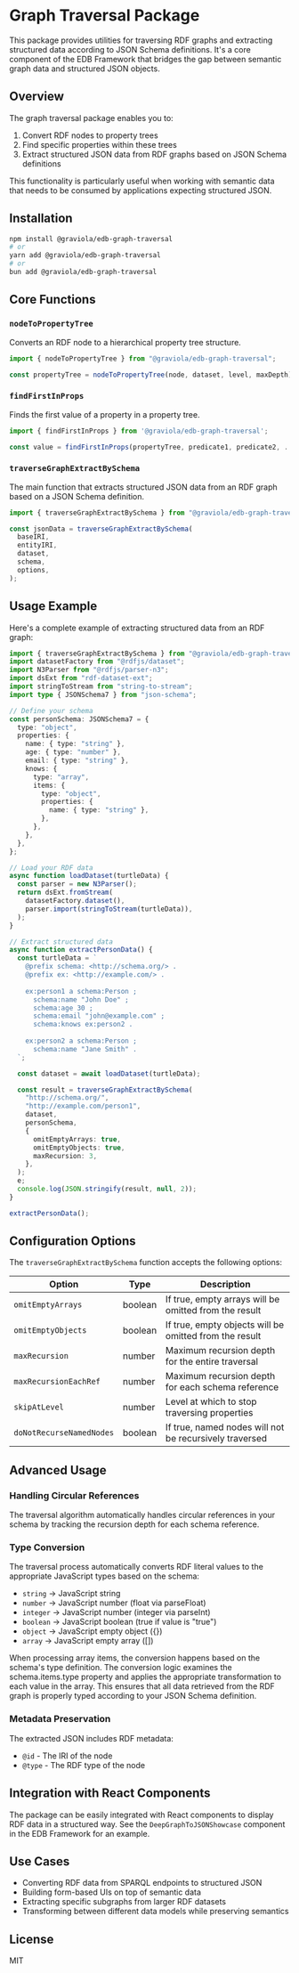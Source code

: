 # Graph Traversal Package

This package provides utilities for traversing RDF graphs and extracting structured data according to JSON Schema definitions. It's a core component of the EDB Framework that bridges the gap between semantic graph data and structured JSON objects.

## Overview

The graph traversal package enables you to:

1. Convert RDF nodes to property trees
2. Find specific properties within these trees
3. Extract structured JSON data from RDF graphs based on JSON Schema definitions

This functionality is particularly useful when working with semantic data that needs to be consumed by applications expecting structured JSON.

## Installation

```bash
npm install @graviola/edb-graph-traversal
# or
yarn add @graviola/edb-graph-traversal
# or
bun add @graviola/edb-graph-traversal
```

## Core Functions

### `nodeToPropertyTree`

Converts an RDF node to a hierarchical property tree structure.

```typescript
import { nodeToPropertyTree } from "@graviola/edb-graph-traversal";

const propertyTree = nodeToPropertyTree(node, dataset, level, maxDepth);
```

### `findFirstInProps`

Finds the first value of a property in a property tree.

```typescript
import { findFirstInProps } from '@graviola/edb-graph-traversal';

const value = findFirstInProps(propertyTree, predicate1, predicate2, ...);
```

### `traverseGraphExtractBySchema`

The main function that extracts structured JSON data from an RDF graph based on a JSON Schema definition.

```typescript
import { traverseGraphExtractBySchema } from "@graviola/edb-graph-traversal";

const jsonData = traverseGraphExtractBySchema(
  baseIRI,
  entityIRI,
  dataset,
  schema,
  options,
);
```

## Usage Example

Here's a complete example of extracting structured data from an RDF graph:

```typescript
import { traverseGraphExtractBySchema } from "@graviola/edb-graph-traversal";
import datasetFactory from "@rdfjs/dataset";
import N3Parser from "@rdfjs/parser-n3";
import dsExt from "rdf-dataset-ext";
import stringToStream from "string-to-stream";
import type { JSONSchema7 } from "json-schema";

// Define your schema
const personSchema: JSONSchema7 = {
  type: "object",
  properties: {
    name: { type: "string" },
    age: { type: "number" },
    email: { type: "string" },
    knows: {
      type: "array",
      items: {
        type: "object",
        properties: {
          name: { type: "string" },
        },
      },
    },
  },
};

// Load your RDF data
async function loadDataset(turtleData) {
  const parser = new N3Parser();
  return dsExt.fromStream(
    datasetFactory.dataset(),
    parser.import(stringToStream(turtleData)),
  );
}

// Extract structured data
async function extractPersonData() {
  const turtleData = `
    @prefix schema: <http://schema.org/> .
    @prefix ex: <http://example.com/> .
    
    ex:person1 a schema:Person ;
      schema:name "John Doe" ;
      schema:age 30 ;
      schema:email "john@example.com" ;
      schema:knows ex:person2 .
      
    ex:person2 a schema:Person ;
      schema:name "Jane Smith" .
  `;

  const dataset = await loadDataset(turtleData);

  const result = traverseGraphExtractBySchema(
    "http://schema.org/",
    "http://example.com/person1",
    dataset,
    personSchema,
    {
      omitEmptyArrays: true,
      omitEmptyObjects: true,
      maxRecursion: 3,
    },
  );
  e;
  console.log(JSON.stringify(result, null, 2));
}

extractPersonData();
```

## Configuration Options

The `traverseGraphExtractBySchema` function accepts the following options:

| Option                   | Type    | Description                                            |
| ------------------------ | ------- | ------------------------------------------------------ |
| `omitEmptyArrays`        | boolean | If true, empty arrays will be omitted from the result  |
| `omitEmptyObjects`       | boolean | If true, empty objects will be omitted from the result |
| `maxRecursion`           | number  | Maximum recursion depth for the entire traversal       |
| `maxRecursionEachRef`    | number  | Maximum recursion depth for each schema reference      |
| `skipAtLevel`            | number  | Level at which to stop traversing properties           |
| `doNotRecurseNamedNodes` | boolean | If true, named nodes will not be recursively traversed |

## Advanced Usage

### Handling Circular References

The traversal algorithm automatically handles circular references in your schema by tracking the recursion depth for each schema reference.

### Type Conversion

The traversal process automatically converts RDF literal values to the appropriate JavaScript types based on the schema:

- `string` → JavaScript string
- `number` → JavaScript number (float via parseFloat)
- `integer` → JavaScript number (integer via parseInt)
- `boolean` → JavaScript boolean (true if value is "true")
- `object` → JavaScript empty object ({})
- `array` → JavaScript empty array ([])

When processing array items, the conversion happens based on the schema's type definition. The conversion logic examines the schema.items.type property and applies the appropriate transformation to each value in the array. This ensures that all data retrieved from the RDF graph is properly typed according to your JSON Schema definition.

### Metadata Preservation

The extracted JSON includes RDF metadata:

- `@id` - The IRI of the node
- `@type` - The RDF type of the node

## Integration with React Components

The package can be easily integrated with React components to display RDF data in a structured way. See the `DeepGraphToJSONShowcase` component in the EDB Framework for an example.

## Use Cases

- Converting RDF data from SPARQL endpoints to structured JSON
- Building form-based UIs on top of semantic data
- Extracting specific subgraphs from larger RDF datasets
- Transforming between different data models while preserving semantics

## License

MIT
